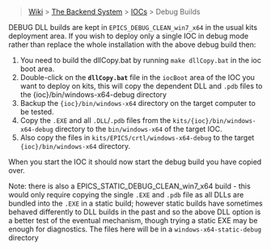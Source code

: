 > [Wiki](Home) > [The Backend System](The-Backend-System) > [IOCs](IOCs) > Debug Builds

DEBUG DLL builds are kept in `EPICS_DEBUG_CLEAN_win7_x64` in the usual kits deployment area. If you wish to deploy only a single IOC in debug mode rather than replace the whole installation with the above debug build then:
1. You need to build the dllCopy.bat by running ```make dllCopy.bat``` in the ioc boot area.
1. Double-click on the **`dllCopy.bat`** file in the `iocBoot` area of the IOC you want to deploy on kits, this will copy the dependent DLL and `.pdb` files to the {ioc}/bin/windows-x64-debug directory
1. Backup the `{ioc}/bin/windows-x64` directory on the target computer to be tested.
1. Copy the `.EXE` and all `.DLL`/`.pdb` files from the `kits/{ioc}/bin/windows-x64-debug` directory to the `bin/windows-x64` of the target IOC.
1. Also copy the files in `kits/EPICS/crtl/windows-x64-debug` to the target `{ioc}/bin/windows-x64` directory.

When you start the IOC it should now start the debug build you have copied over.  

Note: there is also a EPICS_STATIC_DEBUG_CLEAN_win7_x64 build - this would only require copying the single `.EXE` and `.pdb` file as all DLLs are bundled into the `.EXE` in a static build; however static builds have sometimes behaved differently to DLL builds in the past and so the above DLL option is a better test of the eventual mechanism, though trying a static EXE may be enough for diagnostics. The files here will be in a `windows-x64-static-debug` directory
